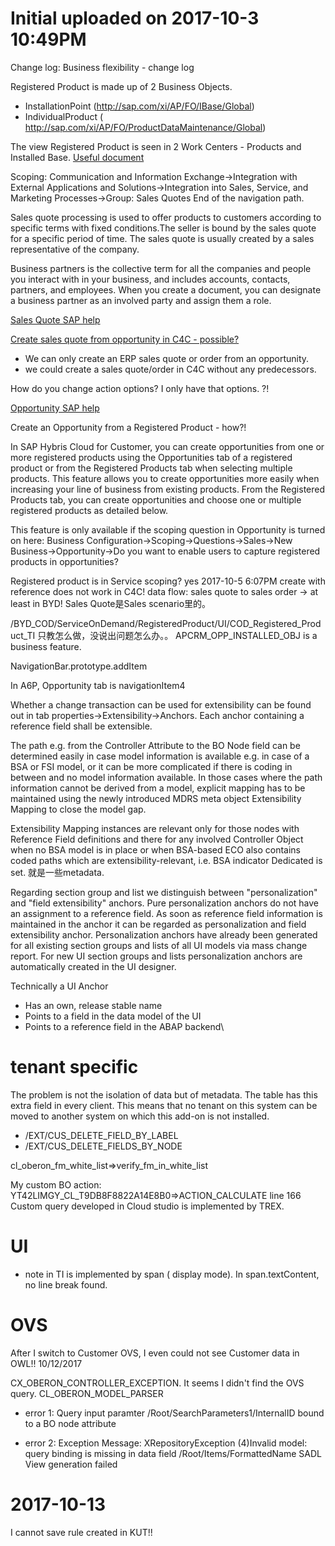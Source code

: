 # Initial uploaded on 2017-10-3 10:49PM

Change log: Business flexibility - change log

Registered Product  is made up of 2 Business Objects.

* InstallationPoint (http://sap.com/xi/AP/FO/IBase/Global)
* IndividualProduct ( http://sap.com/xi/AP/FO/ProductDataMaintenance/Global)

The view Registered Product is seen in 2 Work Centers - Products and Installed Base.
[Useful document](https://archive.sap.com/documents/docs/DOC-68151)

Scoping: Communication and Information Exchange->Integration with External Applications and Solutions->Integration into Sales, Service, and Marketing Processes->Group: Sales Quotes End of the navigation path.

Sales quote processing is used to offer products to customers according to specific terms with fixed conditions.The seller is bound by the sales quote for a specific period of time. The sales quote is usually created by a sales representative of the company.

Business partners is the collective term for all the companies and people you interact with in your business, and includes accounts, contacts, partners, and employees. When you create a document, you can designate a business partner as an involved party and assign them a role.

[Sales Quote SAP help](https://cp.hana.ondemand.com/dps/d/preview/6029d1035487452d858f1cdf229f4af1/1508/en-US/frameset.html?187da78e763d1014add6efccbd6607e6.html)

[Create sales quote from opportunity in C4C - possible?](https://archive.sap.com/discussions/thread/3783575)

* We can only create an ERP sales quote or order from an opportunity.
* we could create a sales quote/order in C4C without any predecessors.

How do you change action options? I only have that options. ?!

[Opportunity SAP help](https://help.sap.com/viewer/637db7a0d01e47009d9420e9a927c571/1708/en-US/7c26aed20dda43adabb14c5b281b3963.html#loio7c26aed20dda43adabb14c5b281b3963)

Create an Opportunity from a Registered Product - how?!

>
In SAP Hybris Cloud for Customer, you can create opportunities from one or more registered products using the Opportunities tab of a registered product or from the Registered Products tab when selecting multiple products. This feature allows you to create opportunities more easily when increasing your line of business from existing products. From the Registered Products tab, you can create opportunities and choose one or multiple registered products as detailed below.

This feature is only available if the scoping question in Opportunity is turned on here:  Business Configuration->Scoping->Questions->Sales->New Business->Opportunity->Do you want to enable users to capture registered products in opportunities? 

Registered product is in Service scoping? yes 2017-10-5 6:07PM
create with reference does not work in C4C!
data flow: sales quote to sales order -> at least in BYD!
Sales Quote是Sales scenario里的。

/BYD_COD/ServiceOnDemand/RegisteredProduct/UI/COD_Registered_Product_TI
只教怎么做，没说出问题怎么办。。
APCRM_OPP_INSTALLED_OBJ is a business feature.

NavigationBar.prototype.addItem

In A6P, Opportunity tab is navigationItem4

Whether a change transaction can be used for extensibility can be found out in tab properties->Extensibility->Anchors. Each anchor containing a reference field shall be extensible.  

The path e.g. from the Controller Attribute to the BO Node field can be determined easily in case model information is available e.g. in case of a BSA or FSI model, or it can be more complicated if there is coding in between and no model information available. In those cases where the path information cannot be derived from a model, explicit mapping has to be maintained using the newly introduced MDRS meta object Extensibility Mapping to close the model gap. 

Extensibility Mapping instances are relevant only for those nodes with Reference Field definitions and there for any involved Controller Object when no BSA model is in place or when BSA-based ECO also contains coded paths which are extensibility-relevant, i.e. BSA indicator Dedicated is set. 就是一些metadata.

Regarding section group and list we distinguish between "personalization" and "field extensibility" anchors. Pure personalization anchors do not have an assignment to a reference field. As soon as reference field information is maintained in the anchor it can be regarded as personalization and field extensibility anchor. Personalization anchors have already been generated for all existing section groups and lists of all UI models via mass change report. For new UI section groups and lists personalization anchors are automatically created in the UI designer.

Technically a UI Anchor
* Has an own, release stable name
* Points to a field in the data model of the UI
* Points to a reference field in the ABAP backend\

# tenant specific

The problem is not the isolation of data but of metadata. The table has this extra field in every client. This means that no tenant on this system can be moved to another system on which this add-on is not installed.

* /EXT/CUS_DELETE_FIELD_BY_LABEL
* /EXT/CUS_DELETE_FIELDS_BY_NODE

cl_oberon_fm_white_list=>verify_fm_in_white_list

My custom BO action: YT42LIMGY_CL_T9DB8F8822A14E8B0=>ACTION_CALCULATE line 166
Custom query developed in Cloud studio is implemented by TREX. 

# UI

* note in TI is implemented by span ( display mode). In span.textContent, no line break found.

# OVS

After I switch to Customer OVS, I even could not see Customer data in OWL!! 10/12/2017

CX_OBERON_CONTROLLER_EXCEPTION. It seems I didn't find the OVS query. CL_OBERON_MODEL_PARSER

* error 1: Query input paramter /Root/SearchParameters1/InternalID bound to a BO node attribute

* error 2: Exception Message: XRepositoryException (4)Invalid model: query binding is missing in data field /Root/Items/FormattedName
SADL View generation failed

# 2017-10-13

I cannot save rule created in KUT!!